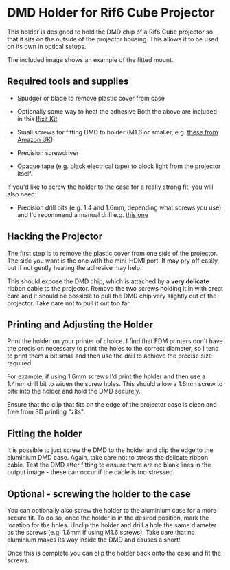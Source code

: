 # DMD Holder for Rif6 Cube Projector

This holder is designed to hold the DMD chip of a Rif6 Cube projector so that it sits on the outside of the projector housing. This allows it to be used on its own in optical setups.

The included image shows an example of the fitted mount.

## Required tools and supplies

* Spudger or blade to remove plastic cover from case
* Optionally some way to heat the adhesive
Both the above are included in this [Ifixit Kit](https://store.ifixit.co.uk/products/iopener)

* Small screws for fitting DMD to holder (M1.6 or smaller, e.g. [these from Amazon UK](https://www.amazon.co.uk/gp/product/B07N2L2P3S/))
* Precision screwdriver
* Opaque tape (e.g. black electrical tape) to block light from the projector itself.

If you'd like to screw the holder to the case for a really strong fit, you will also need:

* Precision drill bits (e.g. 1.4 and 1.6mm, depending what screws you use) and I'd recommend a manual drill e.g. [this one](https://www.amazon.co.uk/Linkstyle-Drill-30Pcs-Precision-Rotary-30PICS/dp/B07PJ71YF2/)

## Hacking the Projector

The first step is to remove the plastic cover from one side of the projector. The side you want is the one with the mini-HDMI port. It may pry off easily, but if not gently heating the adhesive may help.

This should expose the DMD chip, which is attached by a **very delicate** ribbon cable to the projector. Remove the two screws holding it in with great care and it should be possible to pull the DMD chip very slightly out of the projector. Take care not to pull it out too far.

## Printing and Adjusting the Holder

Print the holder on your printer of choice. I find that FDM printers don't have the precision necessary to print the holes to the correct diameter, so I tend to print them a bit small and then use the drill to achieve the precise size required.

For example, if using 1.6mm screws I'd print the holder and then use a 1.4mm drill bit to widen the screw holes. This should allow a 1.6mm screw to bite into the holder and hold the DMD securely.

Ensure that the clip that fits on the edge of the projector case is clean and free from 3D printing "zits".

## Fitting the holder

It is possible to just screw the DMD to the holder and clip the edge to the aluminium DMD case. Again, take care not to stress the delicate ribbon cable. Test the DMD after fitting to ensure there are no blank lines in the output image - these can occur if the cable is too stressed.

## Optional - screwing the holder to the case

You can optionally also screw the holder to the aluminium case for a more secure fit. To do so, once the holder is in the desired position, mark the location for the holes. Unclip the holder and drill a hole the same diameter as the screws (e.g. 1.6mm if using M1.6 screws). Take care that no aluminium makes its way inside the DMD and causes a short! 

Once this is complete you can clip the holder back onto the case and fit the screws.

